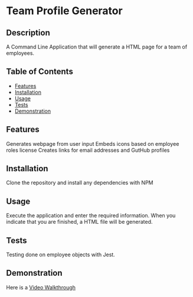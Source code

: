 # Team Profile Generator

## Description
A Command Line Application that will generate a HTML page for a team of employees.

  ## Table of Contents
* [Features](#features)
* [Installation](#installation)
* [Usage](#usage)
* [Tests](#tests)
* [Demonstration](#demonstration)

## Features
Generates webpage from user input
Embeds icons based on employee roles license
Creates links for email addresses and GutHub profiles

## Installation
Clone the repository and install any dependencies with NPM

## Usage
Execute the application and enter the required information.
When you indicate that you are finished, a HTML file will be generated.

## Tests
Testing done on employee objects with Jest.

## Demonstration
Here is a [Video Walkthrough](https://drive.google.com/file/d/1Czy1IuNJYozFk8F3Rj9cc33BCjQn4yiw/view)

